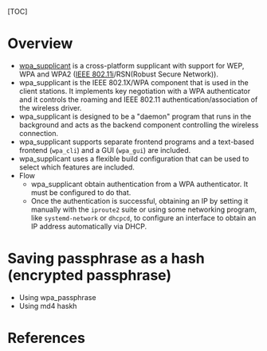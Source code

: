 [TOC]

# Overview
- [wpa_supplicant][2] is a cross-platform supplicant with support for WEP, WPA and WPA2 ([IEEE 802.11i][3]/RSN(Robust Secure Network)).
- wpa_supplicant is the IEEE 802.1X/WPA component that is used in the client stations. It implements key negotiation with a WPA authenticator and it controls the roaming and IEEE 802.11 authentication/association of the wireless driver.
- wpa_supplicant is designed to be a "daemon" program that runs in the background and acts as the backend component controlling the wireless connection.
- wpa_supplicant supports separate frontend programs and a text-based frontend (`wpa_cli`) and a GUI (`wpa_gui`) are included.
- wpa_supplicant uses a flexible build configuration that can be used to select which features are included.
- Flow
	+ wpa_supplicant obtain authentication from a WPA authenticator. It must be configured to do that.
	+ Once the authentication is successful, obtaining an IP by setting it manually with the `iproute2` suite or using some networking program, like `systemd-network` or `dhcpcd`, to configure an interface to obtain an IP address automatically via DHCP.

# Saving passphrase as a hash (encrypted passphrase)
- Using wpa_passphrase
- Using md4 haskh

# References
[1]: https://wiki.archlinux.org/index.php/WPA_supplicant "Arch Wiki - WPA supplicant"
[2]: http://w1.fi/wpa_supplicant/ "Homepage"
[3]: https://en.wikipedia.org/wiki/IEEE_802.11i "Wikipedia - IEEE 802.11i"
